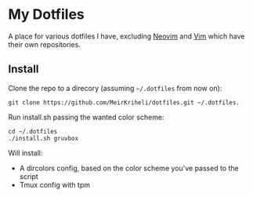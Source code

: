 # My Dotfiles

A place for various dotfiles I have, excluding
[Neovim](https://github.com/MeirKriheli/dotneovim) and
[Vim](https://github.com/MeirKriheli/dotvim) which have their own repositories.


## Install

Clone the repo to a direcory (assuming `~/.dotfiles` from now on):

    git clone https://github.com/MeirKriheli/dotfiles.git ~/.dotfiles.

Run install.sh passing the wanted color scheme:

    cd ~/.dotfiles
    ./install.sh gruvbox

Will install:

* A dircolors config, based on the color scheme you've passed to the script
* Tmux config with tpm
